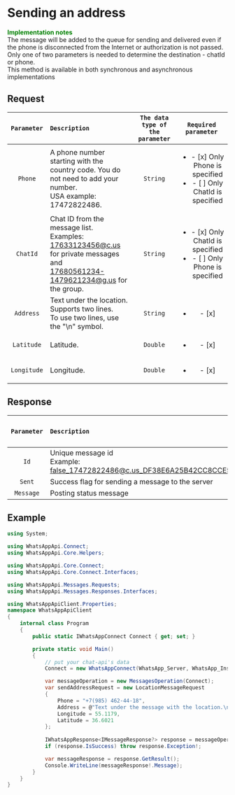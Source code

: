 ﻿# Sending an address
**<span style="color:green">Implementation notes</span>**<br/> The message will be added to the queue for sending and delivered even if the phone is disconnected from the Internet or authorization is not passed.<br/>
Only one of two parameters is needed to determine the destination - chatId or phone.<br/>
This method is available in both synchronous and asynchronous implementations

## Request
| `Parameter` | `Description`                        | `The data type of the parameter` | `Required parameter` |
|:-----------:|:-------------------------------------|:--------------------------------:|:--------------------:|
|  `Phone`   | A phone number starting with the country code. You do not need to add your number. <br/> USA example: 17472822486.                              | `String` | <ul><li>- [x] Only Phone is specified</li><li>- [ ] Only ChatId is specified</li></ul> |
|  `ChatId`  | Chat ID from the message list. <br/> Examples: <br/> 17633123456@c.us for private messages and <br/> 17680561234-1479621234@g.us for the group. | `String` | <ul><li>- [x] Only ChatId is specified</li><li>- [ ] Only Phone is specified</li></ul> |
|  `Address` | Text under the location. <br/> Supports two lines. <br/> To use two lines, use the "\n" symbol.| `String` | <ul><li>- [x] </li></ul> |
|  `Latitude` | Latitude. | `Double` | <ul><li>- [x] </li></ul> |
|  `Longitude`  | Longitude. | `Double` | <ul><li>- [x] </li></ul> |

## Response
| `Parameter` | `Description`                        | `The data type of the parameter` | 
|:-----------:|:-------------------------------------|:--------------------------------:|
|     `Id`      | Unique message id <br/> Example: false_17472822486@c.us_DF38E6A25B42CC8CCE57EC40F | `String`
|    `Sent`     | Success flag for sending a message to the server | `Boolean`
|   `Message`   | Posting status message | `String`

## Example
```csharp
using System;

using WhatsAppApi.Connect;
using WhatsAppApi.Core.Helpers;

using WhatsAppApi.Core.Connect;
using WhatsAppApi.Core.Connect.Interfaces;

using WhatsAppApi.Messages.Requests;
using WhatsAppApi.Messages.Responses.Interfaces;

using WhatsAppApiClient.Properties;
namespace WhatsAppApiClient
{
    internal class Program
    {
        public static IWhatsAppConnect Connect { get; set; }

        private static void Main()
        {
            // put your chat-api's data
            Connect = new WhatsAppConnect(WhatsApp_Server, WhatsApp_Instance, WhatsApp_Token); 

            var messageOperation = new MessagesOperation(Connect);
            var sendAddressRequest = new LocationMessageRequest
            {
                Phone = "+7(985) 462-44-18",
                Address = @"Text under the message with the location.\nSupports two strings.",
                Longitude = 55.1179,
                Latitude = 36.6021
            };
            
            IWhatsAppResponse<IMessageResponse?> response = messageOperation.SendLocationMessage(sendAddressRequest);
            if (response.IsSuccess) throw response.Exception!;

            var messageResponse = response.GetResult();
            Console.WriteLine(messageResponse!.Message);
        }
    }
}
```